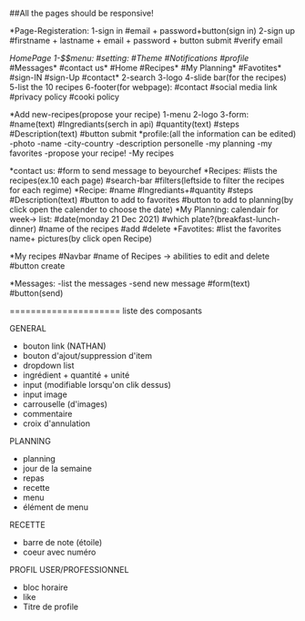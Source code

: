 ##All the pages should be responsive!

*Page-Registeration:
    1-sign in
        #email + password+button(sign in)
    2-sign up
        #firstname + lastname + email + password + button submit
        #verify email

*HomePage
    1-$$menu:
        #setting:
            #Theme
            #Notifications
            #profile*
            #Messages*
            #contact us*
        #Home
        #Recipes*
        #My Planning*
        #Favotites*
        #sign-IN
        #sign-Up
        #contact*
    2-search
    3-logo
    4-slide bar(for the recipes)
    5-list the 10 recipes
    6-footer(for webpage):
        #contact
        #social media link
        #privacy policy
        #cooki policy

*Add new-recipes(propose your recipe)
    1-menu
    2-logo
    3-form:
        #name(text)
        #Ingrediants(serch in api)
        #quantity(text)
        #steps
        #Description(text)
        #button submit
*profile:(all the information can be edited)
    -photo
    -name
    -city-country
    -description personelle
    -my planning
    -my favorites
    -propose your recipe!
    -My recipes

*contact us:
        #form to send message to beyourchef
*Recipes:
        #lists the recipes(ex.10 each page)
        #search-bar
        #filters(leftside to filter the recipes for each regime)
*Recipe: 
        #name
        #Ingrediants+#quantity
        #steps
        #Description(text)
        #button to add to favorites 
        #button to add to planning(by click open the calender to choose the date)
*My Planning:
    calendair for week->
        list:
            #date(monday 21 Dec 2021)
            #which plate?(breakfast-lunch-dinner)
            #name of the recipes
            #add
            #delete
*Favotites:
        #list the favorites name+ pictures(by click open Recipe)

*My recipes
        #Navbar
        #name of Recipes -> abilities to edit and delete
        #button create
        
*Messages:
        -list the messages
        -send new message
            #form(text)
            #button(send)


=====================
liste des composants

GENERAL
* bouton link (NATHAN)
* bouton d'ajout/suppression d'item
* dropdown list 
* ingrédient + quantité + unité
* input (modifiable lorsqu'on clik dessus)
* input image
* carrouselle (d'images)
* commentaire
* croix d'annulation

PLANNING
* planning
* jour de la semaine
* repas
* recette
* menu
* élément de menu

RECETTE
* barre de note (étoile)
* coeur avec numéro

PROFIL USER/PROFESSIONNEL
* bloc horaire
* like
* Titre de profile


